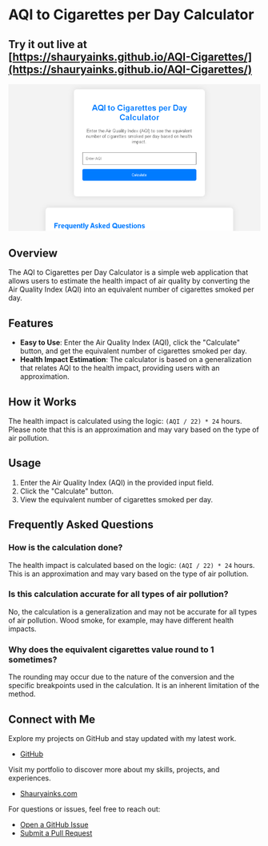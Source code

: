 # AQI to Cigarettes per Day Calculator
## **Try it out live at [https://shauryainks.github.io/AQI-Cigarettes/](https://shauryainks.github.io/AQI-Cigarettes/)**

![AQI to Cigarettes Calculator](preview.png)

## Overview

The AQI to Cigarettes per Day Calculator is a simple web application that allows users to estimate the health impact of air quality by converting the Air Quality Index (AQI) into an equivalent number of cigarettes smoked per day.


## Features

- **Easy to Use**: Enter the Air Quality Index (AQI), click the "Calculate" button, and get the equivalent number of cigarettes smoked per day.
- **Health Impact Estimation**: The calculator is based on a generalization that relates AQI to the health impact, providing users with an approximation.

## How it Works

The health impact is calculated using the logic: `(AQI / 22) * 24` hours. Please note that this is an approximation and may vary based on the type of air pollution.

## Usage

1. Enter the Air Quality Index (AQI) in the provided input field.
2. Click the "Calculate" button.
3. View the equivalent number of cigarettes smoked per day.

## Frequently Asked Questions

### How is the calculation done?

The health impact is calculated based on the logic: `(AQI / 22) * 24` hours. This is an approximation and may vary based on the type of air pollution.

### Is this calculation accurate for all types of air pollution?

No, the calculation is a generalization and may not be accurate for all types of air pollution. Wood smoke, for example, may have different health impacts.

### Why does the equivalent cigarettes value round to 1 sometimes?

The rounding may occur due to the nature of the conversion and the specific breakpoints used in the calculation. It is an inherent limitation of the method.

## Connect with Me

Explore my projects on GitHub and stay updated with my latest work.

- [GitHub](https://github.com/Shauryainks)

Visit my portfolio to discover more about my skills, projects, and experiences.

- [Shauryainks.com](https://shauryainks.com)

For questions or issues, feel free to reach out:

- [Open a GitHub Issue](https://github.com/Shauryainks/AQI-to-Cigarettes-Calculator/issues)
- [Submit a Pull Request](https://github.com/Shauryainks/AQI-to-Cigarettes-Calculator/pulls)


